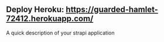 ## Deploy Heroku: https://guarded-hamlet-72412.herokuapp.com/

A quick description of your strapi application
